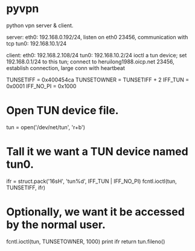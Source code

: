 pyvpn
=====

python vpn server & client.

server:
eth0: 192.168.0.192/24, listen on eth0 23456, communication with tcp
tun0: 192.168.10.1/24


client:
eth0: 192.168.2.108/24
tun0: 192.168.10.2/24
ioctl a tun device;
set 192.168.0.1/24 to this tun;
connect to heruilong1988.oicp.net 23456, establish connection, large conn with heartbeat

TUNSETIFF = 0x400454ca
TUNSETOWNER = TUNSETIFF + 2
IFF_TUN = 0x0001
IFF_NO_PI = 0x1000

# Open TUN device file.
tun = open('/dev/net/tun', 'r+b')
# Tall it we want a TUN device named tun0.
ifr = struct.pack('16sH', 'tun%d', IFF_TUN | IFF_NO_PI)
fcntl.ioctl(tun, TUNSETIFF, ifr)
# Optionally, we want it be accessed by the normal user.
fcntl.ioctl(tun, TUNSETOWNER, 1000)
print ifr
return tun.fileno()
